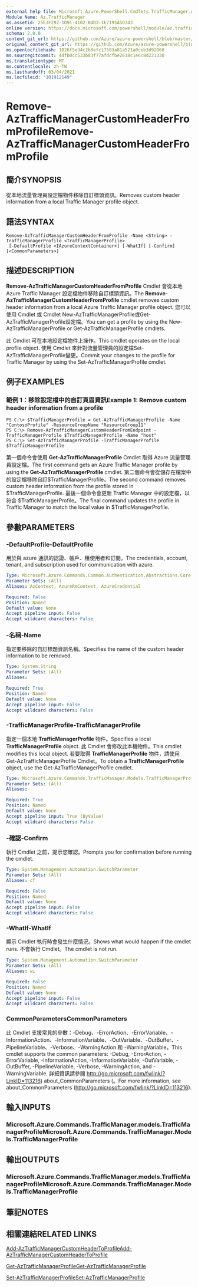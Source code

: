 ```yaml
---
external help file: Microsoft.Azure.PowerShell.Cmdlets.TrafficManager.dll-Help.xml
Module Name: Az.TrafficManager
ms.assetid: 25E3F297-1D91-4102-B4D3-1E7195A5D343
online version: https://docs.microsoft.com/powershell/module/az.trafficmanager/remove-aztrafficmanagercustomheaderfromprofile
schema: 2.0.0
content_git_url: https://github.com/Azure/azure-powershell/blob/master/src/TrafficManager/TrafficManager/help/Remove-AzTrafficManagerCustomHeaderFromProfile.md
original_content_git_url: https://github.com/Azure/azure-powershell/blob/master/src/TrafficManager/TrafficManager/help/Remove-AzTrafficManagerCustomHeaderFromProfile.md
ms.openlocfilehash: 1026f5e34c2b8efc17503a81a521a0ceb3d92060
ms.sourcegitcommit: 4dfb0cc533b83f77afdcfbe2618c1e6c8d221330
ms.translationtype: MT
ms.contentlocale: zh-TW
ms.lasthandoff: 03/04/2021
ms.locfileid: "101912149"
---
```

# <span data-ttu-id="cf0f0-101">Remove-AzTrafficManagerCustomHeaderFromProfile</span><span class="sxs-lookup"><span data-stu-id="cf0f0-101">Remove-AzTrafficManagerCustomHeaderFromProfile</span></span>

## <span data-ttu-id="cf0f0-102">簡介</span><span class="sxs-lookup"><span data-stu-id="cf0f0-102">SYNOPSIS</span></span>
<span data-ttu-id="cf0f0-103">從本地流量管理員設定檔物件移除自訂標頭資訊。</span><span class="sxs-lookup"><span data-stu-id="cf0f0-103">Removes custom header information from a local Traffic Manager profile object.</span></span>

## <span data-ttu-id="cf0f0-104">語法</span><span class="sxs-lookup"><span data-stu-id="cf0f0-104">SYNTAX</span></span>

```
Remove-AzTrafficManagerCustomHeaderFromProfile -Name <String> -TrafficManagerProfile <TrafficManagerProfile>
 [-DefaultProfile <IAzureContextContainer>] [-WhatIf] [-Confirm] [<CommonParameters>]
```

## <span data-ttu-id="cf0f0-105">描述</span><span class="sxs-lookup"><span data-stu-id="cf0f0-105">DESCRIPTION</span></span>
<span data-ttu-id="cf0f0-106">**Remove-AzTrafficManagerCustomHeaderFromProfile** Cmdlet 會從本地 Azure Traffic Manager 設定檔物件移除自訂標頭資訊。</span><span class="sxs-lookup"><span data-stu-id="cf0f0-106">The **Remove-AzTrafficManagerCustomHeaderFromProfile** cmdlet removes custom header information from a local Azure Traffic Manager profile object.</span></span>
<span data-ttu-id="cf0f0-107">您可以使用 Cmdlet 或 Cmdlet New-AzTrafficManagerProfile或Get-AzTrafficManagerProfile設定檔。</span><span class="sxs-lookup"><span data-stu-id="cf0f0-107">You can get a profile by using the New-AzTrafficManagerProfile or Get-AzTrafficManagerProfile cmdlets.</span></span>

<span data-ttu-id="cf0f0-108">此 Cmdlet 可在本地設定檔物件上操作。</span><span class="sxs-lookup"><span data-stu-id="cf0f0-108">This cmdlet operates on the local profile object.</span></span>
<span data-ttu-id="cf0f0-109">使用 Cmdlet 來針對流量管理員的設定檔Set-AzTrafficManagerProfile變更。</span><span class="sxs-lookup"><span data-stu-id="cf0f0-109">Commit your changes to the profile for Traffic Manager by using the Set-AzTrafficManagerProfile cmdlet.</span></span>

## <span data-ttu-id="cf0f0-110">例子</span><span class="sxs-lookup"><span data-stu-id="cf0f0-110">EXAMPLES</span></span>

### <span data-ttu-id="cf0f0-111">範例 1：移除設定檔中的自訂頁眉資訊</span><span class="sxs-lookup"><span data-stu-id="cf0f0-111">Example 1: Remove custom header information from a profile</span></span>
```
PS C:\> $TrafficManagerProfile = Get-AzTrafficManagerProfile -Name "ContosoProfile" -ResourceGroupName "ResourceGroup11"
PS C:\> Remove-AzTrafficManagerCustomHeaderFromEndpoint -TrafficManagerProfile $TrafficManagerProfile -Name "host"
PS C:\> Set-AzTrafficManagerProfile -TrafficManagerProfile $TrafficManagerProfile
```

<span data-ttu-id="cf0f0-112">第一個命令會使用 **Get-AzTrafficManagerProfile** Cmdlet 取得 Azure 流量管理員設定檔。</span><span class="sxs-lookup"><span data-stu-id="cf0f0-112">The first command gets an Azure Traffic Manager profile by using the **Get-AzTrafficManagerProfile** cmdlet.</span></span>
<span data-ttu-id="cf0f0-113">第二個命令會從儲存在檔案中的設定檔移除自訂$TrafficManagerProfile。</span><span class="sxs-lookup"><span data-stu-id="cf0f0-113">The second command removes custom header information from the profile stored in $TrafficManagerProfile.</span></span>
<span data-ttu-id="cf0f0-114">最後一個命令會更新 Traffic Manager 中的設定檔，以符合 $TrafficManagerProfile。</span><span class="sxs-lookup"><span data-stu-id="cf0f0-114">The final command updates the profile in Traffic Manager to match the local value in $TrafficManagerProfile.</span></span>

## <span data-ttu-id="cf0f0-115">參數</span><span class="sxs-lookup"><span data-stu-id="cf0f0-115">PARAMETERS</span></span>

### <span data-ttu-id="cf0f0-116">-DefaultProfile</span><span class="sxs-lookup"><span data-stu-id="cf0f0-116">-DefaultProfile</span></span>
<span data-ttu-id="cf0f0-117">用於與 azure 通訊的認證、帳戶、租使用者和訂閱。</span><span class="sxs-lookup"><span data-stu-id="cf0f0-117">The credentials, account, tenant, and subscription used for communication with azure.</span></span>

```yaml
Type: Microsoft.Azure.Commands.Common.Authentication.Abstractions.Core.IAzureContextContainer
Parameter Sets: (All)
Aliases: AzContext, AzureRmContext, AzureCredential

Required: False
Position: Named
Default value: None
Accept pipeline input: False
Accept wildcard characters: False
```

### <span data-ttu-id="cf0f0-118">-名稱</span><span class="sxs-lookup"><span data-stu-id="cf0f0-118">-Name</span></span>
<span data-ttu-id="cf0f0-119">指定要移除的自訂標題資訊名稱。</span><span class="sxs-lookup"><span data-stu-id="cf0f0-119">Specifies the name of the custom header information to be removed.</span></span>

```yaml
Type: System.String
Parameter Sets: (All)
Aliases:

Required: True
Position: Named
Default value: None
Accept pipeline input: False
Accept wildcard characters: False
```

### <span data-ttu-id="cf0f0-120">-TrafficManagerProfile</span><span class="sxs-lookup"><span data-stu-id="cf0f0-120">-TrafficManagerProfile</span></span>
<span data-ttu-id="cf0f0-121">指定一個本地 **TrafficManagerProfile** 物件。</span><span class="sxs-lookup"><span data-stu-id="cf0f0-121">Specifies a local **TrafficManagerProfile** object.</span></span>
<span data-ttu-id="cf0f0-122">此 Cmdlet 會修改此本機物件。</span><span class="sxs-lookup"><span data-stu-id="cf0f0-122">This cmdlet modifies this local object.</span></span>
<span data-ttu-id="cf0f0-123">若要取得 **TrafficManagerProfile** 物件，請使用 Get-AzTrafficManagerProfile Cmdlet。</span><span class="sxs-lookup"><span data-stu-id="cf0f0-123">To obtain a **TrafficManagerProfile** object, use the Get-AzTrafficManagerProfile cmdlet.</span></span>

```yaml
Type: Microsoft.Azure.Commands.TrafficManager.Models.TrafficManagerProfile
Parameter Sets: (All)
Aliases:

Required: True
Position: Named
Default value: None
Accept pipeline input: True (ByValue)
Accept wildcard characters: False
```

### <span data-ttu-id="cf0f0-124">-確認</span><span class="sxs-lookup"><span data-stu-id="cf0f0-124">-Confirm</span></span>
<span data-ttu-id="cf0f0-125">執行 Cmdlet 之前，提示您確認。</span><span class="sxs-lookup"><span data-stu-id="cf0f0-125">Prompts you for confirmation before running the cmdlet.</span></span>

```yaml
Type: System.Management.Automation.SwitchParameter
Parameter Sets: (All)
Aliases: cf

Required: False
Position: Named
Default value: None
Accept pipeline input: False
Accept wildcard characters: False
```

### <span data-ttu-id="cf0f0-126">-WhatIf</span><span class="sxs-lookup"><span data-stu-id="cf0f0-126">-WhatIf</span></span>
<span data-ttu-id="cf0f0-127">顯示 Cmdlet 執行時會發生什麼情況。</span><span class="sxs-lookup"><span data-stu-id="cf0f0-127">Shows what would happen if the cmdlet runs.</span></span> <span data-ttu-id="cf0f0-128">不會執行 Cmdlet。</span><span class="sxs-lookup"><span data-stu-id="cf0f0-128">The cmdlet is not run.</span></span>

```yaml
Type: System.Management.Automation.SwitchParameter
Parameter Sets: (All)
Aliases: wi

Required: False
Position: Named
Default value: None
Accept pipeline input: False
Accept wildcard characters: False
```

### <span data-ttu-id="cf0f0-129">CommonParameters</span><span class="sxs-lookup"><span data-stu-id="cf0f0-129">CommonParameters</span></span>
<span data-ttu-id="cf0f0-130">此 Cmdlet 支援常見的參數：-Debug、-ErrorAction、-ErrorVariable、-InformationAction、-InformationVariable、-OutVariable、-OutBuffer、-PipelineVariable、-Verbose、-WarningAction 和 -WarningVariable。</span><span class="sxs-lookup"><span data-stu-id="cf0f0-130">This cmdlet supports the common parameters: -Debug, -ErrorAction, -ErrorVariable, -InformationAction, -InformationVariable, -OutVariable, -OutBuffer, -PipelineVariable, -Verbose, -WarningAction, and -WarningVariable.</span></span> <span data-ttu-id="cf0f0-131">詳細資訊請參閱 http://go.microsoft.com/fwlink/?LinkID=113216) about_CommonParameters (。</span><span class="sxs-lookup"><span data-stu-id="cf0f0-131">For more information, see about_CommonParameters (http://go.microsoft.com/fwlink/?LinkID=113216).</span></span>

## <span data-ttu-id="cf0f0-132">輸入</span><span class="sxs-lookup"><span data-stu-id="cf0f0-132">INPUTS</span></span>

### <span data-ttu-id="cf0f0-133">Microsoft.Azure.Commands.TrafficManager.models.TrafficManagerProfile</span><span class="sxs-lookup"><span data-stu-id="cf0f0-133">Microsoft.Azure.Commands.TrafficManager.Models.TrafficManagerProfile</span></span>

## <span data-ttu-id="cf0f0-134">輸出</span><span class="sxs-lookup"><span data-stu-id="cf0f0-134">OUTPUTS</span></span>

### <span data-ttu-id="cf0f0-135">Microsoft.Azure.Commands.TrafficManager.models.TrafficManagerProfile</span><span class="sxs-lookup"><span data-stu-id="cf0f0-135">Microsoft.Azure.Commands.TrafficManager.Models.TrafficManagerProfile</span></span>

## <span data-ttu-id="cf0f0-136">筆記</span><span class="sxs-lookup"><span data-stu-id="cf0f0-136">NOTES</span></span>

## <span data-ttu-id="cf0f0-137">相關連結</span><span class="sxs-lookup"><span data-stu-id="cf0f0-137">RELATED LINKS</span></span>

[<span data-ttu-id="cf0f0-138">Add-AzTrafficManagerCustomHeaderToProfile</span><span class="sxs-lookup"><span data-stu-id="cf0f0-138">Add-AzTrafficManagerCustomHeaderToProfile</span></span>](./Add-AzTrafficManagerCustomHeaderToProfile.md)

[<span data-ttu-id="cf0f0-139">Get-AzTrafficManagerProfile</span><span class="sxs-lookup"><span data-stu-id="cf0f0-139">Get-AzTrafficManagerProfile</span></span>](./Get-AzTrafficManagerProfile.md)

[<span data-ttu-id="cf0f0-140">Set-AzTrafficManagerProfile</span><span class="sxs-lookup"><span data-stu-id="cf0f0-140">Set-AzTrafficManagerProfile</span></span>](./Set-AzTrafficManagerProfile.md)
